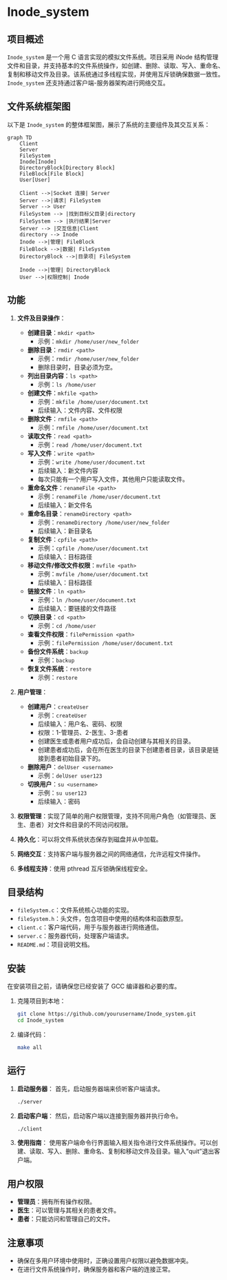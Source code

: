 # Inode_system

## 项目概述
`Inode_system` 是一个用 C 语言实现的模拟文件系统。项目采用 iNode 结构管理文件和目录，并支持基本的文件系统操作，如创建、删除、读取、写入、重命名、复制和移动文件及目录。该系统通过多线程实现，并使用互斥锁确保数据一致性。`Inode_system` 还支持通过客户端-服务器架构进行网络交互。

## 文件系统框架图
以下是 `Inode_system` 的整体框架图，展示了系统的主要组件及其交互关系：

```mermaid
graph TD
    Client
    Server
    FileSystem
    Inode[Inode]
    DirectoryBlock[Directory Block]
    FileBlock[File Block]
    User[User]

    Client -->|Socket 连接| Server
    Server -->|请求| FileSystem
    Server --> User
    FileSystem --> |找到目标父目录|directory
    FileSystem --> |执行结果|Server
    Server --> |交互信息|Client
    directory --> Inode
    Inode -->|管理| FileBlock
    FileBlock -->|数据| FileSystem
    DirectoryBlock -->|目录项| FileSystem

    Inode -->|管理| DirectoryBlock
    User -->|权限控制| Inode
```

## 功能
1. **文件及目录操作**：
   - **创建目录**：`mkdir <path>`
     - 示例：`mkdir /home/user/new_folder`
   - **删除目录**：`rmdir <path>`
     - 示例：`rmdir /home/user/new_folder`
     - 删除目录时，目录必须为空。
   - **列出目录内容**：`ls <path>`
     - 示例：`ls /home/user`
   - **创建文件**：`mkfile <path>`
     - 示例：`mkfile /home/user/document.txt`
     - 后续输入：文件内容、文件权限
   - **删除文件**：`rmfile <path>`
     - 示例：`rmfile /home/user/document.txt`
   - **读取文件**：`read <path>`
     - 示例：`read /home/user/document.txt`
   - **写入文件**：`write <path>`
     - 示例：`write /home/user/document.txt`
     - 后续输入：新文件内容
     - 每次只能有一个用户写入文件，其他用户只能读取文件。
   - **重命名文件**：`renameFile <path>`
     - 示例：`renameFile /home/user/document.txt`
     - 后续输入：新文件名
   - **重命名目录**：`renameDirectory <path>`
     - 示例：`renameDirectory /home/user/new_folder`
     - 后续输入：新目录名
   - **复制文件**：`cpfile <path>`
     - 示例：`cpfile /home/user/document.txt`
     - 后续输入：目标路径
   - **移动文件/修改文件权限**：`mvfile <path>`
     - 示例：`mvfile /home/user/document.txt`
     - 后续输入：目标路径
   - **链接文件**：`ln <path>`
     - 示例：`ln /home/user/document.txt`
     - 后续输入：要链接的文件路径
   - **切换目录**：`cd <path>`
     - 示例：`cd /home/user`
   - **查看文件权限**：`filePermission <path>`
     - 示例：`filePermission /home/user/document.txt`
   - **备份文件系统**：`backup`
     - 示例：`backup`
   - **恢复文件系统**：`restore`
      - 示例：`restore`

2. **用户管理**：
   - **创建用户**：`createUser`
     - 示例：`createUser`
     - 后续输入：用户名、密码、权限
     - 权限：1-管理员、2-医生、3-患者
     - 创建医生或患者用户成功后，会自动创建与其相关的目录。
     - 创建患者成功后，会在所在医生的目录下创建患者目录，该目录是链接到患者初始目录下的。
   - **删除用户**：`delUser <username>`
     - 示例：`delUser user123`
   - **切换用户**：`su <username>`
     - 示例：`su user123`
     - 后续输入：密码

3. **权限管理**：实现了简单的用户权限管理，支持不同用户角色（如管理员、医生、患者）对文件和目录的不同访问权限。

4. **持久化**：可以将文件系统状态保存到磁盘并从中加载。

5. **网络交互**：支持客户端与服务器之间的网络通信，允许远程文件操作。

6. **多线程支持**：使用 pthread 互斥锁确保线程安全。

## 目录结构
- `fileSystem.c`：文件系统核心功能的实现。
- `fileSystem.h`：头文件，包含项目中使用的结构体和函数原型。
- `client.c`：客户端代码，用于与服务器进行网络通信。
- `server.c`：服务器代码，处理客户端请求。
- `README.md`：项目说明文档。

## 安装
在安装项目之前，请确保您已经安装了 GCC 编译器和必要的库。

1. 克隆项目到本地：
   ```bash
   git clone https://github.com/yourusername/Inode_system.git
   cd Inode_system
   ```

2. 编译代码：
   ```bash
   make all
   ```

## 运行
1. **启动服务器**：
   首先，启动服务器端来侦听客户端请求。
   ```bash
   ./server
   ```

2. **启动客户端**：
   然后，启动客户端以连接到服务器并执行命令。
   ```bash
   ./client
   ```

3. **使用指南**：
   使用客户端命令行界面输入相关指令进行文件系统操作。可以创建、读取、写入、删除、重命名、复制和移动文件及目录。输入“quit”退出客户端。

## 用户权限
- **管理员**：拥有所有操作权限。
- **医生**：可以管理与其相关的患者文件。
- **患者**：只能访问和管理自己的文件。

## 注意事项
- 确保在多用户环境中使用时，正确设置用户权限以避免数据冲突。
- 在进行文件系统操作时，确保服务器和客户端的连接正常。